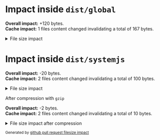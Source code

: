 # Impact inside `dist/global`

<strong>Overall impact:</strong> +120 bytes.<br />
<strong>Cache impact:</strong> 1 files content changed invalidating a total of 167 bytes.

<details>
  <summary>File size impact</summary>
  <table>
    <thead>
      <tr>
        <th nowrap>file</th>
        <th nowrap>event</th>
        <th nowrap>diff</th>
        <th nowrap><code>base</code></th>
        <th nowrap><code>head</code></th>
      </tr>
    </thead>
    <tbody>
      <tr>
        <td nowrap>bar.js</td>
        <td nowrap>file removed</td>
        <td nowrap>-100</td>
        <td nowrap>100</td>
        <td nowrap>---</td>
      </tr>
      <tr>
        <td nowrap>foo.js</td>
        <td nowrap>file added</td>
        <td nowrap>+120</td>
        <td nowrap>---</td>
        <td nowrap>120</td>
      </tr>
      <tr>
        <td nowrap>hello.js</td>
        <td nowrap>changed</td>
        <td nowrap>+20</td>
        <td nowrap>167</td>
        <td nowrap>187</td>
      </tr>
      <tr>
        <td nowrap>whatever.js</td>
        <td nowrap>file added</td>
        <td nowrap>+80</td>
        <td nowrap>---</td>
        <td nowrap>80</td>
      </tr>
    </tbody>
  </table>
</details>

# Impact inside `dist/systemjs`

<strong>Overall impact:</strong> -20 bytes.<br />
<strong>Cache impact:</strong> 2 files content changed invalidating a total of 100 bytes.<br />

<details>
  <summary>File size impact</summary>
  <table>
    <thead>
      <tr>
        <th nowrap>file</th>
        <th nowrap>event</th>
        <th nowrap>diff</th>
        <th nowrap><code>base</code></th>
        <th nowrap><code>head</code></th>
      </tr>
    </thead>
    <tbody>
      <tr>
        <td nowrap>bar.js</td>
        <td nowrap>changed</td>
        <td nowrap>-40</td>
        <td nowrap>60</td>
        <td nowrap>20</td>
      </tr>
      <tr>
        <td nowrap>foo.js</td>
        <td nowrap>changed</td>
        <td nowrap>+20</td>
        <td nowrap>40</td>
        <td nowrap>60</td>
      </tr>
    </tbody>
  </table>
</details>

After compression with `gzip`

<strong>Overall impact:</strong> -2 bytes.<br />
<strong>Cache impact:</strong> 2 files content changed invalidating a total of 10 bytes.

<details>
  <summary>File size impact after compression</summary>
  <table>
    <thead>
      <tr>
        <th nowrap>file</th>
        <th nowrap>event</th>
        <th nowrap>diff</th>
        <th nowrap><code>base</code></th>
        <th nowrap><code>head</code></th>
      </tr>
    </thead>
    <tbody>
      <tr>
        <td nowrap>bar.js</td>
        <td nowrap>changed</td>
        <td nowrap>-40</td>
        <td nowrap>60</td>
        <td nowrap>20</td>
      </tr>
      <tr>
        <td nowrap>foo.js</td>
        <td nowrap>changed</td>
        <td nowrap>+20</td>
        <td nowrap>40</td>
        <td nowrap>60</td>
      </tr>
    </tbody>
  </table>
</details>

<sub>Generated by [github pull request filesize impact](https://github.com/jsenv/jsenv-github-pull-request-filesize-impact)</sub>
